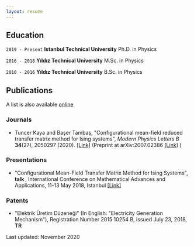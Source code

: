 ```yaml
---
layout: resume
---
```

## Education

`2019 - Present`
__Istanbul Technical University__
Ph.D. in Physics

`2016 - 2018`
__Yıldız Technical University__
M.Sc. in Physics

`2010 - 2016`
__Yıldız Technical University__
B.Sc. in Physics

## Publications
A list is also available [online](https://scholar.google.com/citations?user=vRWXjRYAAAAJ&hl=en)
### Journals

- Tuncer Kaya and Başer Tambaş, "Configurational mean-field reduced transfer matrix method for Ising systems", <i> Modern Physics Letters B </i> <b>34</b>(27), 2050297 (2020). <a href="https://doi.org/10.1142/S0217984920502978">[Link]</a> (Preprint at arXiv:2007.02386 <a href="https://arxiv.org/abs/2007.02386">[Link]</a> )
<!-- comment -->

### Presentations

- "Configurational Mean-Field Transfer Matrix Method for Ising Systems",<b> talk </b>, International Conference on Mathematical Advances and Applications, 11-13 May 2018, Istanbul <a href="http://icomaa2018.com/wp-content/uploads/2018/07/ICOMAA-2018-ABSTRACT-BOOK-Revised.pdf">[Link]</a>
<!-- comment -->

### Patents

- "Elektrik Üretim Düzeneği" (In English: "Electricity Generation Mechanism"), Registration Number 2015 10254 B, issued July 23, 2018, <b> TR </b>
<!-- comment -->

<!-- ### Footer -->


Last updated: November 2020 


